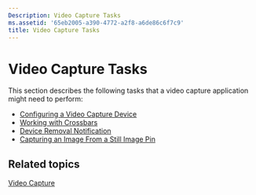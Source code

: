 ```yaml
---
Description: Video Capture Tasks
ms.assetid: '65eb2005-a390-4772-a2f8-a6de86c6f7c9'
title: Video Capture Tasks
---
```


# Video Capture Tasks

This section describes the following tasks that a video capture application might need to perform:

-   [Configuring a Video Capture Device](configuring-a-video-capture-device.md)
-   [Working with Crossbars](working-with-crossbars.md)
-   [Device Removal Notification](device-removal-notification.md)
-   [Capturing an Image From a Still Image Pin](capturing-an-image-from-a-still-image-pin.md)

## Related topics

<dl> <dt>

[Video Capture](video-capture.md)
</dt> </dl>

 

 




